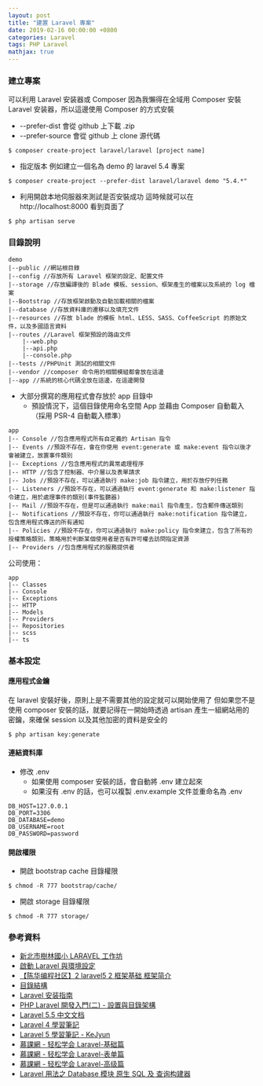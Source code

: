 ```yaml
---
layout: post
title: "建置 Laravel 專案"
date: 2019-02-16 00:00:00 +0800
categories: Laravel
tags: PHP Laravel
mathjax: true
---
```


### 建立專案

可以利用 Laravel 安装器或 Composer
因為我懶得在全域用 Composer 安裝 Laravel 安装器，所以這邊使用 Composer 的方式安裝

- --prefer-dist 會從 github 上下載 .zip
- --prefer-source 會從 github 上 clone 源代碼

```
$ composer create-project laravel/laravel [project name]
```

- 指定版本
  例如建立一個名為 demo 的 laravel 5.4 專案

```
$ composer create-project --prefer-dist laravel/laravel demo "5.4.*"
```

- 利用開啟本地伺服器來測試是否安裝成功
  這時候就可以在 http://localhost:8000 看到頁面了

```
$ php artisan serve
```

### 目錄說明

```
demo
|--public //網站根目錄
|--config //存放所有 Laravel 框架的設定、配置文件
|--storage //存放編譯後的 Blade 模板、session、框架產生的檔案以及系統的 log 檔案
|--Bootstrap //存放框架啟動及自動加載相關的檔案
|--database //存放資料庫的遷移以及填充文件
|--resources //存放 blade 的模板 html、LESS、SASS、CoffeeScript 的原始文件，以及多國語言資料
|--routes //Laravel 框架預設的路由文件
    |--web.php
    |--api.php
    |--console.php
|--tests //PHPUnit 測試的相關文件
|--vendor //composer 命令用的相關模組都會放在這邊
|--app //系統的核心代碼全放在這邊，在這邊開發
```

- 大部分撰寫的應用程式會存放於 app 目錄中
  - 預設情況下，這個目錄使用命名空間 App 並藉由 Composer 自動載入（採用 PSR-4 自動載入標準）

```
app
|-- Console //包含應用程式所有自定義的 Artisan 指令
|-- Events //預設不存在，會在你使用 event:generate 或 make:event 指令以後才會被建立，放置事件類別
|-- Exceptions //包含應用程式的異常處理程序
|-- HTTP //包含了控制器、中介層以及表單請求
|-- Jobs //預設不存在，可以通過執行 make:job 指令建立，用於存放佇列任務
|-- Listeners //預設不存在，可以通過執行 event:generate 和 make:listener 指令建立，用於處理事件的類別(事件監聽器)
|-- Mail //預設不存在，但是可以通過執行 make:mail 指令產生，包含郵件傳送類別
|-- Notifications //預設不存在，你可以通過執行 make:notification 指令建立，包含應用程式傳送的所有通知
|-- Policies //預設不存在，你可以通過執行 make:policy 指令來建立，包含了所有的授權策略類別，策略用於判斷某個使用者是否有許可權去訪問指定資源
|-- Providers //包含應用程式的服務提供者
```

公司使用：

```
app
|-- Classes
|-- Console
|-- Exceptions
|-- HTTP
|-- Models
|-- Providers
|-- Repositories
|-- scss
|-- ts
```

### 基本設定

#### 應用程式金鑰

在 laravel 安裝好後，原則上是不需要其他的設定就可以開始使用了
但如果您不是使用 composer 安裝的話，就要記得在一開始時透過 artisan 產生一組網站用的密鑰，來確保 session 以及其他加密的資料是安全的

```
$ php artisan key:generate
```

#### 連結資料庫

- 修改 .env
  - 如果使用 composer 安裝的話，會自動將 .env 建立起來
  - 如果沒有 .env 的話，也可以複製 .env.example 文件並重命名為 .env

```
DB_HOST=127.0.0.1
DB_PORT=3306
DB_DATABASE=demo
DB_USERNAME=root
DB_PASSWORD=password
```

#### 開啟權限

- 開啟 bootstrap cache 目錄權限

```
$ chmod -R 777 bootstrap/cache/
```

- 開啟 storage 目錄權限

```
$ chmod -R 777 storage/
```

### 參考資料

- [新北市樹林國小 LARAVEL 工作坊](https://www.laravel-dojo.com/workshops/201507-ntpc)
- [啟動 Laravel 與環境設定](https://www.slideshare.net/shengyou/4-laravel?ref=https://www.laravel-dojo.com/workshops/201507-ntpc)
- [【陈华编程社区】2 laravel5 2 框架基础 框架简介](https://www.youtube.com/watch?v=pQ3kMOTDnIQ&list=PLAYoruToK_vNbGXmCTPW8zGVuAz0jeBTY&index=2)
- [目錄結構](https://laravel.tw/docs/5.3/structure)
- [Laravel 安装指南](https://learnku.com/docs/laravel/5.5/installation/1282)
- [PHP Laravel 開發入門(二) - 設置與目錄架構](http://www.codedata.com.tw/uncategorized/php-laravel-dev-tutorial-2-class-configuration-structure)
- [Laravel 5.5 中文文档](https://learnku.com/docs/laravel/5.5)
- [Laravel 4 學習筆記](http://kejyun.github.io/Laravel-4-Learning-Notes-Books/install/index.html)
- [Laravel 5 學習筆記 - KeJyun](https://233-rd.347.com.tw/files/attachfile/handouts/777/Laravel-5-Learning-Notes.pdf)
- [慕課網 - 轻松学会 Laravel-基础篇](https://www.imooc.com/learn/697)
- [慕課網 - 轻松学会 Laravel-表单篇](https://www.imooc.com/learn/699)
- [慕課網 - 轻松学会 Laravel-高级篇](https://www.imooc.com/learn/702)
- [Laravel 用法之 Database 模块 原生 SQL 及 查询构建器](https://greenlightt.github.io/2017/12/20/laravel-database_1/)
